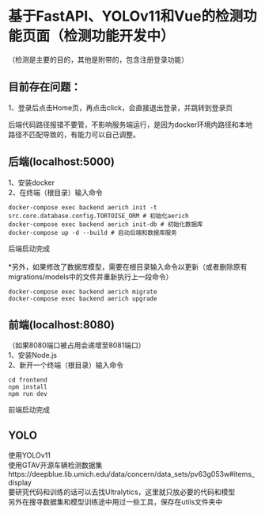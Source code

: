 # 基于FastAPI、YOLOv11和Vue的检测功能页面（检测功能开发中）
（检测是主要的目的，其他是附带的，包含注册登录功能）
## 目前存在问题：
1、登录后点击Home页，再点击click，会直接退出登录，并跳转到登录页

后端代码路径报错不要管，不影响服务端运行，是因为docker环境内路径和本地路径不匹配导致的，有能力可以自己调整。
## 后端(localhost:5000)
1、安装docker\
2、在终端（根目录）输入命令
```
docker-compose exec backend aerich init -t src.core.database.config.TORTOISE_ORM # 初始化aerich
docker-compose exec backend aerich init-db # 初始化数据库
docker-compose up -d --build # 启动后端和数据库服务
```
后端启动完成\
\
*另外，如果修改了数据库模型，需要在根目录输入命令以更新（或者删除原有migrations/models中的文件并重新执行上一段命令）
```
docker-compose exec backend aerich migrate
docker-compose exec backend aerich upgrade
```
## 前端(localhost:8080)
（如果8080端口被占用会递增至8081端口）\
1、安装Node.js\
2、新开一个终端（根目录）输入命令
```
cd frontend
npm install
npm run dev
```
前端启动完成
## YOLO
使用YOLOv11\
使用GTAV开源车辆检测数据集https://deepblue.lib.umich.edu/data/concern/data_sets/pv63g053w#items_display \
要研究代码和训练的话可以去找Ultralytics，这里就只放必要的代码和模型\
另外在搜寻数据集和模型训练途中用过一些工具，保存在utils文件夹中
